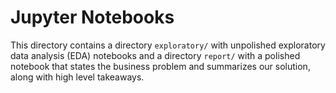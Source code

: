 # Jupyter Notebooks

This directory contains a directory `exploratory/` with unpolished exploratory data analysis (EDA) notebooks and a directory `report/` with a polished notebook that states the business problem and summarizes our solution, along with high level takeaways.
